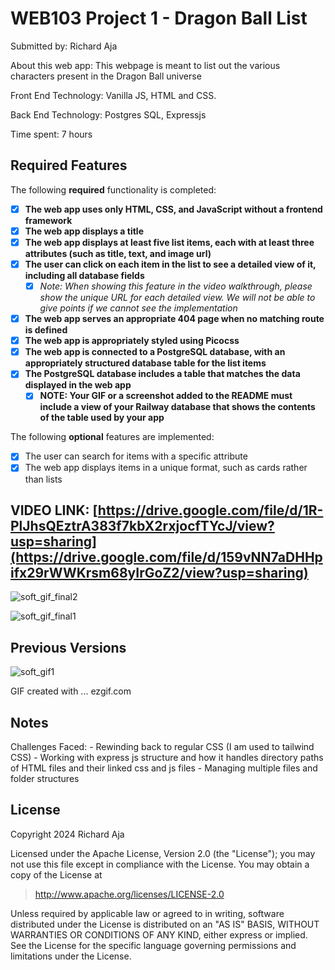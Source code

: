 # WEB103 Project 1 - Dragon Ball List

Submitted by: Richard Aja

About this web app: This webpage is meant to list out the various characters present in the Dragon Ball universe 

Front End Technology: Vanilla JS, HTML and CSS. 

Back End Technology: Postgres SQL, Expressjs

Time spent: 7 hours

## Required Features

The following **required** functionality is completed:

- [x] **The web app uses only HTML, CSS, and JavaScript without a frontend framework**
- [x] **The web app displays a title**
- [x] **The web app displays at least five list items, each with at least three attributes (such as title, text, and image url)**
- [x] **The user can click on each item in the list to see a detailed view of it, including all database fields**
  - [x] _Note: When showing this feature in the video walkthrough, please show the unique URL for each detailed view. We will not be able to give points if we cannot see the implementation_
- [x] **The web app serves an appropriate 404 page when no matching route is defined**
- [x] **The web app is appropriately styled using Picocss**
- [x] **The web app is connected to a PostgreSQL database, with an appropriately structured database table for the list items**
- [x] **The PostgreSQL database includes a table that matches the data displayed in the web app**
  - [x] **NOTE: Your GIF or a screenshot added to the README must include a view of your Railway database that shows the contents of the table used by your app**

The following **optional** features are implemented:

- [x] The user can search for items with a specific attribute
- [x] The web app displays items in a unique format, such as cards rather than lists

## VIDEO LINK: [https://drive.google.com/file/d/1R-PlJhsQEztrA383f7kbX2rxjocfTYcJ/view?usp=sharing](https://drive.google.com/file/d/159vNN7aDHHpifx29rWWKrsm68yIrGoZ2/view?usp=sharing)

![soft_gif_final2](https://github.com/user-attachments/assets/2e0bd5c2-f564-439c-9000-686d2d40cc6f)

![soft_gif_final1](https://github.com/user-attachments/assets/5e65bdbb-ab6a-4896-bdca-7f616e11ab37)

## Previous Versions

![soft_gif1](https://github.com/user-attachments/assets/3a7b56d2-b8b8-4781-ad6c-000e545e2f25)


GIF created with ... ezgif.com

## Notes

Challenges Faced: - Rewinding back to regular CSS (I am used to tailwind CSS) - Working with express js structure and how it handles directory paths of HTML files and their linked css and js files - Managing multiple files and folder structures

## License

Copyright 2024 Richard Aja

Licensed under the Apache License, Version 2.0 (the "License"); you may not use this file except in compliance with the License. You may obtain a copy of the License at

> http://www.apache.org/licenses/LICENSE-2.0

Unless required by applicable law or agreed to in writing, software distributed under the License is distributed on an "AS IS" BASIS, WITHOUT WARRANTIES OR CONDITIONS OF ANY KIND, either express or implied. See the License for the specific language governing permissions and limitations under the License.
